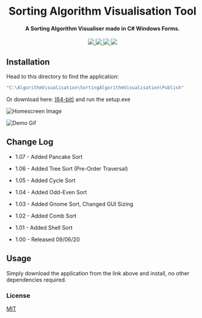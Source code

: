 <h1 align="center">
  Sorting Algorithm Visualisation Tool 
</h1>

<h4 align="center">A Sorting Algorithm Visualiser made in C# Windows Forms.</h4>

<p align="center">
  <a href="https://github.com/nathanjukes/Sorting-Algorithm-Visualisation-Tool">
      <img src="https://scrutinizer-ci.com/g/pH7Software/pH7-Social-Dating-CMS/badges/build.png?b=master">
  </a>
  <a href="https://img.shields.io/badge/version-v1.07-blue">
    <img src="https://img.shields.io/badge/version-v1.07-blue">
  </a>
  <a href="https://github.com/nathanjukes/Sorting-Algorithm-Visualisation/blob/master/LICENSE.md">
    <img src="https://img.shields.io/github/license/Naereen/StrapDown.js.svg">
  </a>
  <a href="https://twitter.com/intent/tweet?url=https%3A%2F%2Fgithub.com%2Fnathanjukes%2FSorting-Algorithm-Visualisation-Tool&text=Check%20out%20this%20Sorting%20Algortihm%20Visualiser%20on%20Github:">
    <img src="https://img.shields.io/twitter/url/http/shields.io.svg?style=social">
  </a>
</p>

## Installation
Head to this directory to find the application: 
```bash
"C:\AlgorithmVisualisation\SortingAlgorithmVisualisation\Publish" 
```
Or download here:
[(64-bit)](https://github.com/nathanjukes/Sorting-Algorithm-Visualisation/raw/master/SortingAlgorithmVisualisation/bin/ApplicationDownload.zip) and run the setup.exe


![Homescreen Image](https://github.com/nathanjukes/Sorting-Algorithm-Visualisation/blob/master/Assets/DisplayPictureCurrent.JPG)

![Demo Gif](https://github.com/nathanjukes/Sorting-Algorithm-Visualisation/blob/master/Assets/DemoRecordingCurrent.gif)

## Change Log

- 1.07 - Added Pancake Sort

- 1.06 - Added Tree Sort (Pre-Order Traversal)

- 1.05 - Added Cycle Sort

- 1.04 - Added Odd-Even Sort

- 1.03 - Added Gnome Sort, Changed GUI Sizing

- 1.02 - Added Comb Sort

- 1.01 - Added Shell Sort

- 1.00 - Released 09/06/20


## Usage

Simply download the application from the link above and install, no other dependencies required.


### License
[MIT](https://github.com/nathanjukes/Sorting-Algorithm-Visualisation/blob/master/LICENSE.md)
